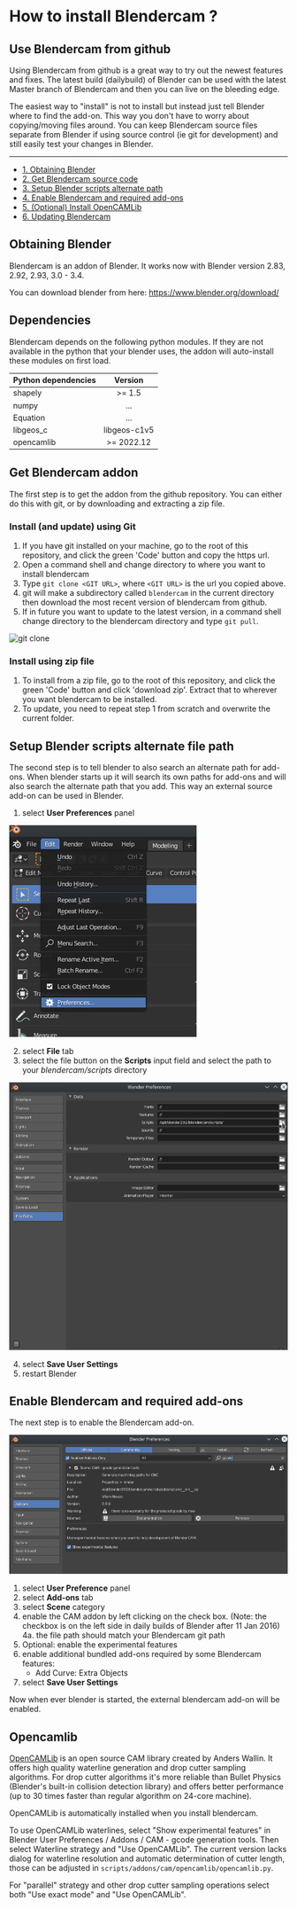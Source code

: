 # How to install Blendercam ?

## Use Blendercam from github 

Using Blendercam from github is a great way to try out the newest features and fixes.  The latest build (dailybuild) of Blender can be used with the latest Master branch of Blendercam and then you can live on the bleeding edge.

The easiest way to "install" is not to install but instead just tell Blender where to find the add-on.  This way you don't have to worry about copying/moving files around.  You can keep Blendercam source files separate from Blender if using source control (ie git for development) and still easily test your changes in Blender.

---

* [1. Obtaining Blender](#obtaining-blender)
* [2. Get Blendercam source code](#get-blendercam-source-code)
* [3. Setup Blender scripts alternate path](#setup-blender-scripts-alternate-file-path)
* [4. Enable Blendercam and required add-ons](#enable-blendercam-add-on)
* [5. (Optional) Install OpenCAMLib](#optional-install-opencamlib)
* [6. Updating Blendercam](#updating-blendercam)


## Obtaining Blender
Blendercam is an addon of Blender. It works now with Blender version 2.83, 2.92, 2.93, 3.0 - 3.4.

You can download blender from here:
https://www.blender.org/download/

## Dependencies

Blendercam depends on the following python modules. If they are not available in the python that your blender uses, the addon will auto-install
these modules on first load.

| Python dependencies        | Version           |
| ------------- |:-------------:|
| shapely  | >= 1.5 |
| numpy    | ...      |
| Equation | ...      |
| libgeos_c | libgeos-c1v5|
| opencamlib | >= 2022.12 |


## Get Blendercam addon
The first step is to get the addon from the github repository. You can either do this with git, or by downloading and extracting a zip file. 

### Install (and update) using Git
 1. If you have git installed on your machine, go to the root of this repository, and click the green 'Code' button and copy the https url.
 2. Open a command shell and change directory to where you want to install blendercam
 3. Type `git clone <GIT URL>`, where `<GIT URL>` is the url you copied above.
 4. git will make a subdirectory called `blendercam` in the current directory then download the most recent version of blendercam from github.
 5. If in future you want to update to the latest version, in a command shell change directory to the blendercam directory and type `git pull`.

 ![git clone](https://cloud.githubusercontent.com/assets/648108/12068782/8942a84a-afeb-11e5-86c4-31a60475fd27.png)

### Install using zip file

 1. To install from a zip file, go to the root of this repository, and click the green 'Code' button and click 'download zip'. Extract that to wherever you want blendercam to be installed.
 2. To update, you need to repeat step 1 from scratch and overwrite the current folder.

## Setup Blender scripts alternate file path
The second step is to tell blender to also search an alternate path for add-ons.  When blender starts up it will search its own paths for add-ons and will also search the alternate path that you add.  This way an external source add-on can be used in Blender.

 1. select **User Preferences** panel

 ![File User Preferences](images/addonInstall1.png)

 2. select **File** tab
 3. select the file button on the **Scripts** input field and select the path to your *blendercam/scripts* directory

 ![File Paths](images/addonInstall2.png)

 4. select **Save User Settings**
 5. restart Blender

## Enable Blendercam and required add-ons
The next step is to enable the Blendercam add-on.

![Enable Addon](images/addonInstall3.png)

 1. select **User Preference** panel
 2. select **Add-ons** tab
 3. select **Scene** category
 4. enable the CAM addon by left clicking on the check box. (Note: the checkbox is on the left side in daily builds of Blender after 11 Jan 2016)  
   4a. the file path should match your Blendercam git path
 5. Optional: enable the experimental features
 6. enable additional bundled add-ons required by some Blendercam features:
    - Add Curve: Extra Objects
 7. select **Save User Settings**

Now when ever blender is started, the external blendercam add-on will be enabled.

## Opencamlib

[OpenCAMLib](https://github.com/aewallin/opencamlib) is an open source CAM library created by Anders Wallin. It offers high quality waterline generation and drop cutter sampling algorithms. For drop cutter algorithms it's more reliable than Bullet Physics (Blender's built-in collision detection library) and offers better performance (up to 30 times faster than regular algorithm on 24-core machine).

OpenCAMLib is automatically installed when you install blendercam.

To use OpenCAMLib waterlines, select "Show experimental features" in Blender User Preferences / Addons / CAM - gcode generation tools. Then select Waterline strategy and "Use OpenCAMLib". The current version lacks dialog for waterline resolution and automatic determination of cutter length, those can be adjusted in `scripts/addons/cam/opencamlib/opencamlib.py`.

For "parallel" strategy and other drop cutter sampling operations select both "Use exact mode" and "Use OpenCAMLib".
